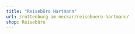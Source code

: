 ```yaml
---
title: "Reisebüro Hartmann"
url: /rottenburg-am-neckar/reisebuero-hartmann/
shop: Reisebüro
---
```

